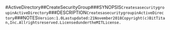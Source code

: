 #ActiveDirectory##CreateSecurityGroup###SYNOPSIS```CreatesasecuritygroupinActiveDirectory```###DESCRIPTION```CreatesasecuritygroupinActiveDirectory```###NOTES```Version:1.0Lastupdated:21November2018Copyright(c)BitTitan,Inc.Allrightsreserved.LicensedundertheMITLicense.```

